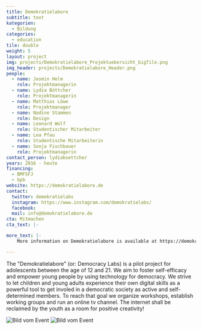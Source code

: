 ```yaml
---
title: Demokratielabore
subtitle: text
kategorien:
  - Bildung
categories:
  - education
tile: double
weight: 5
layout: project
img: projects/Demokratielabore_Projektuebersicht_bigTile.png
img_header: projects/Demokratielabore_Header.png
people:
  - name: Jasmin Helm
    role: Projektmanagerin
  - name: Lydia Böttcher
    role: Projektmanagerin
  - name: Matthias Löwe
    role: Projektmanager
  - name: Nadine Stammen
    role: Design
  - name: Leonard Wolf
    role: Studentischer Mitarbeiter
  - name: Lea Pfau
    role: Studentische Mitarbeiterin
  - name: Sonja Fischbauer
    role: Projektmanagerin
contact_person: lydiaboettcher
years: 2016 - heute
financing:
  - BMFSFJ
  - bpb
website: https://demokratielabore.de
contact:
  twitter: demokratielabs
  instagram: https://www.instagram.com/demokratielabs/
  facebook:
  mail: info@demokratielabore.de
cta: Mitmachen
cta_text: |-

more_text: |-
    More information on Demokratielabore is available at https://demokratielabore.de.

---
```

The "Demokratielabore" (or: Democracy Labs) is a pilot project for adolescents between the age of 12 and 21. We aim to foster self-efficacy and empower young people by using technology for democracy.
We strive to let children and young adults experience their own digital skills as a powerful tool to get involed in a democratic society as active and self-determined members. To reach that goal we organize workshops, establish working groups and run an online tv channel. The internet shall be reclaimed by the youth as a room for positive creativity!

![Bild vom Event](/files/projects/demokratielabore_img_1.jpg)
![Bild vom Event](/files/projects/demokratielabore_img_2.jpg)
